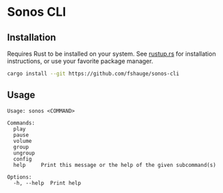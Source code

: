 # Sonos CLI

## Installation

Requires Rust to be installed on your system. See [rustup.rs](https://rustup.rs/) for installation instructions, or use your favorite package manager.

```bash
cargo install --git https://github.com/fshauge/sonos-cli
```

## Usage

```
Usage: sonos <COMMAND>

Commands:
  play
  pause
  volume
  group
  ungroup
  config
  help     Print this message or the help of the given subcommand(s)

Options:
  -h, --help  Print help
```
